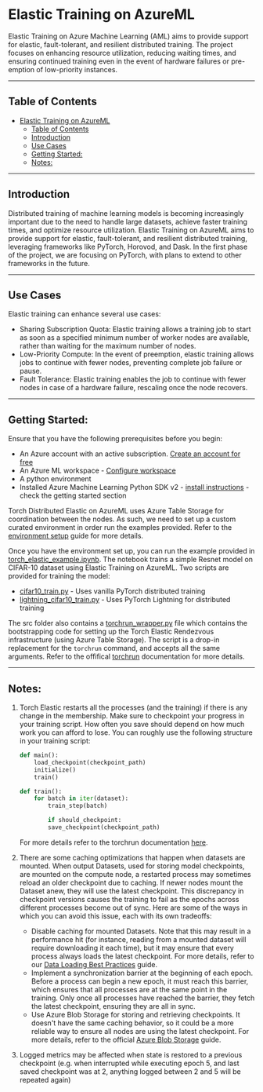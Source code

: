 # Elastic Training on AzureML

Elastic Training on Azure Machine Learning (AML) aims to provide support for elastic, fault-tolerant, and resilient distributed training. The project focuses on enhancing resource utilization, reducing waiting times, and ensuring continued training even in the event of hardware failures or pre-emption of low-priority instances.

---
## Table of Contents

- [Elastic Training on AzureML](#elastic-training-on-azureml)
  - [Table of Contents](#table-of-contents)
  - [Introduction](#introduction)
  - [Use Cases](#use-cases)
  - [Getting Started:](#getting-started)
  - [Notes:](#notes)

---
## Introduction

Distributed training of machine learning models is becoming increasingly important due to the need to handle large datasets, achieve faster training times, and optimize resource utilization. Elastic Training on AzureML aims to provide support for elastic, fault-tolerant, and resilient distributed training, leveraging frameworks like PyTorch, Horovod, and Dask. 
In the first phase of the project, we are focusing on PyTorch, with plans to extend to other frameworks in the future. 

---
## Use Cases

Elastic training can enhance several use cases:

- Sharing Subscription Quota: Elastic training allows a training job to start as soon as a specified minimum number of worker nodes are available, rather than waiting for the maximum number of nodes.
- Low-Priority Compute: In the event of preemption, elastic training allows jobs to continue with fewer nodes, preventing complete job failure or pause.
- Fault Tolerance: Elastic training enables the job to continue with fewer nodes in case of a hardware failure, rescaling once the node recovers.

---
## Getting Started:
Ensure that you have the following prerequisites before you begin:
- An Azure account with an active subscription. [Create an account for free](https://azure.microsoft.com/free/?WT.mc_id=A261C142F)
- An Azure ML workspace - [Configure workspace](https://github.com/Azure/azureml-examples/blob/main/sdk/python/jobs/configuration.ipynb) 
- A python environment
- Installed Azure Machine Learning Python SDK v2 - [install instructions]([../../README.md](https://github.com/Azure/azureml-examples/blob/main/sdk/python/README.md)) - check the getting started section
  
Torch Distributed Elastic on AzureML uses Azure Table Storage for coordination between the nodes. As such, we need to set up a custom curated environment in order run the examples provided. Refer to the [environment setup](./environment/README.md) guide for more details.

Once you have the environment set up, you can run the example provided in [torch_elastic_example.ipynb](./torch_elastic_example.ipynb). The notebook trains a simple Resnet model on CIFAR-10 dataset using Elastic Training on AzureML. Two scripts are provided for training the model:
- [cifar10_train.py](./src/cifar10_train.py) - Uses vanilla PyTorch distributed training
- [lightning_cifar10_train.py](./src/lightning_cifar10_train.py) - Uses PyTorch Lightning for distributed training

The src folder also contains a [torchrun_wrapper.py](./src/torchrun_wrapper.py) file which contains the bootstrapping code for setting up the Torch Elastic Rendezvous infrastructure (using Azure Table Storage). The script is a drop-in replacement for the `torchrun` command, and accepts all the same arguments. Refer to the offifical [torchrun](https://pytorch.org/docs/stable/elastic/run.html) documentation for more details.


---
## Notes:
1. Torch Elastic restarts all the processes (and the training) if there is any change in the membership. Make sure to checkpoint your progress in your training script. How often you save should depend on how much work you can afford to lose. You can roughly use the following structure in your training script:
    ```python
    def main():
        load_checkpoint(checkpoint_path)
        initialize()
        train()

    def train():
        for batch in iter(dataset):
            train_step(batch)

            if should_checkpoint:
            save_checkpoint(checkpoint_path)
    ```
    For more details refer to the torchrun documentation [here](https://pytorch.org/docs/stable/elastic/run.html).


2. There are some caching optimizations that happen when datasets are mounted. When output Datasets, used for storing model checkpoints, are mounted on the compute node, a restarted process may sometimes reload an older checkpoint due to caching. If newer nodes mount the Dataset anew, they will use the latest checkpoint. This discrepancy in checkpoint versions causes the training to fail as the epochs across different processes become out of sync.
Here are some of the ways in which you can avoid this issue, each with its own tradeoffs:
   - Disable caching for mounted Datasets. Note that this may result in a performance hit (for instance, reading from a mounted dataset will require downloading it each time), but it may ensure that every process always loads the latest checkpoint. For more details, refer to our [Data Loading Best Practices](https://github.com/microsoft/azureml-largescale-deeplearning-bestpractices/blob/main/Data-loading/data-loading.md#mount-settings-to-tweak) guide.
   - Implement a synchronization barrier at the beginning of each epoch. Before a process can begin a new epoch, it must reach this barrier, which ensures that all processes are at the same point in the training. Only once all processes have reached the barrier, they fetch the latest checkpoint, ensuring they are all in sync.
   - Use Azure Blob Storage for storing and retrieving checkpoints. It doesn't have the same caching behavior, so it could be a more reliable way to ensure all nodes are using the latest checkpoint. For more details, refer to the official [Azure Blob Storage](https://learn.microsoft.com/en-us/azure/storage/blobs/storage-quickstart-blobs-python?tabs=managed-identity%2Croles-azure-portal%2Csign-in-azure-cli#code-examples) guide.

3. Logged metrics may be affected when state is restored to a previous checkpoint (e.g. when interrupted while executing epoch 5, and last saved checkpoint was at 2, anything logged between 2 and 5 will be repeated again)